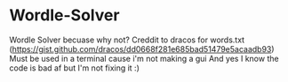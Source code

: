 # Wordle-Solver
Wordle Solver becuase why not? Creddit to dracos for words.txt (https://gist.github.com/dracos/dd0668f281e685bad51479e5acaadb93)
Must be used in a terminal cause i'm not making a gui
And yes I know the code is bad af but I'm not fixing it :)
